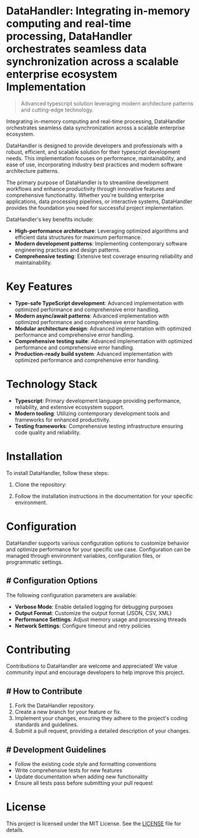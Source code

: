 <!-- fallback_DataHandler_20251019235854_83326 -->

# DataHandler: Integrating in-memory computing and real-time processing, DataHandler orchestrates seamless data synchronization across a scalable enterprise ecosystem Implementation
> Advanced typescript solution leveraging modern architecture patterns and cutting-edge technology.

Integrating in-memory computing and real-time processing, DataHandler orchestrates seamless data synchronization across a scalable enterprise ecosystem.

DataHandler is designed to provide developers and professionals with a robust, efficient, and scalable solution for their typescript development needs. This implementation focuses on performance, maintainability, and ease of use, incorporating industry best practices and modern software architecture patterns.

The primary purpose of DataHandler is to streamline development workflows and enhance productivity through innovative features and comprehensive functionality. Whether you're building enterprise applications, data processing pipelines, or interactive systems, DataHandler provides the foundation you need for successful project implementation.

DataHandler's key benefits include:

* **High-performance architecture**: Leveraging optimized algorithms and efficient data structures for maximum performance.
* **Modern development patterns**: Implementing contemporary software engineering practices and design patterns.
* **Comprehensive testing**: Extensive test coverage ensuring reliability and maintainability.

# Key Features

* **Type-safe TypeScript development**: Advanced implementation with optimized performance and comprehensive error handling.
* **Modern async/await patterns**: Advanced implementation with optimized performance and comprehensive error handling.
* **Modular architecture design**: Advanced implementation with optimized performance and comprehensive error handling.
* **Comprehensive testing suite**: Advanced implementation with optimized performance and comprehensive error handling.
* **Production-ready build system**: Advanced implementation with optimized performance and comprehensive error handling.

# Technology Stack

* **Typescript**: Primary development language providing performance, reliability, and extensive ecosystem support.
* **Modern tooling**: Utilizing contemporary development tools and frameworks for enhanced productivity.
* **Testing frameworks**: Comprehensive testing infrastructure ensuring code quality and reliability.

# Installation

To install DataHandler, follow these steps:

1. Clone the repository:


2. Follow the installation instructions in the documentation for your specific environment.

# Configuration

DataHandler supports various configuration options to customize behavior and optimize performance for your specific use case. Configuration can be managed through environment variables, configuration files, or programmatic settings.

## # Configuration Options

The following configuration parameters are available:

* **Verbose Mode**: Enable detailed logging for debugging purposes
* **Output Format**: Customize the output format (JSON, CSV, XML)
* **Performance Settings**: Adjust memory usage and processing threads
* **Network Settings**: Configure timeout and retry policies

# Contributing

Contributions to DataHandler are welcome and appreciated! We value community input and encourage developers to help improve this project.

## # How to Contribute

1. Fork the DataHandler repository.
2. Create a new branch for your feature or fix.
3. Implement your changes, ensuring they adhere to the project's coding standards and guidelines.
4. Submit a pull request, providing a detailed description of your changes.

## # Development Guidelines

* Follow the existing code style and formatting conventions
* Write comprehensive tests for new features
* Update documentation when adding new functionality
* Ensure all tests pass before submitting your pull request

# License

This project is licensed under the MIT License. See the [LICENSE](https://github.com/xxxPOUPOUxxx/DataHandler/blob/main/LICENSE) file for details.
